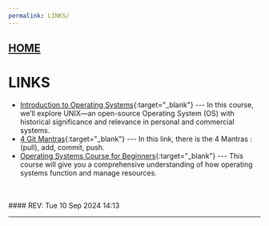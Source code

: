 ```yaml
---
permalink: LINKS/
---
```


## [HOME](../)

# LINKS

* [Introduction to Operating Systems](https://learn.saylor.org/course/view.php?id=94&sectionid=967){:target="_blank"} ---
  In this course, we’ll explore UNIX—an open-source Operating System (OS) with historical significance and relevance in personal and commercial systems.
* [4 Git Mantras](https://doit.vlsm.org/047.html){:target="_blank"} ---
  In this link, there is the 4 Mantras : (pull), add, commit, push.
* [Operating Systems Course for Beginners](https://www.youtube.com/watch?v=yK1uBHPdp30){:target="_blank"} ---
  This course will give you a comprehensive understanding of how operating systems function and manage resources.
<br>
<br>
#### REV: Tue 10 Sep 2024 14:13
<hr>
